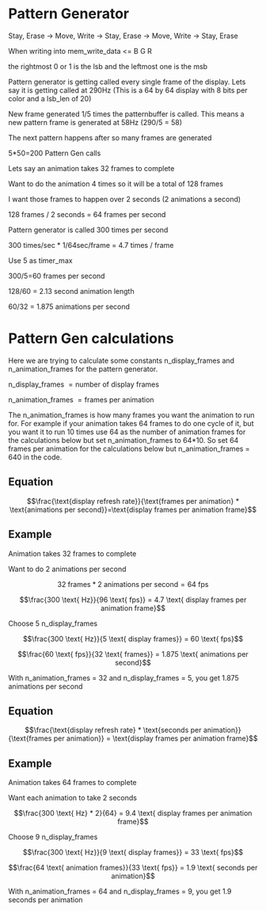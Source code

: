 # Pattern Generator

Stay, Erase → Move, Write → Stay, Erase → Move, Write → Stay, Erase

When writing into mem_write_data <= B G R

the rightmost 0 or 1 is the lsb and the leftmost one is the msb

Pattern generator is getting called every single frame of the display. Lets say it is getting called at 290Hz (This is a 64 by 64 display with 8 bits per color and a lsb_len of 20)

New frame generated 1/5 times the patternbuffer is called. This means a new pattern frame is generated at 58Hz (290/5 = 58)

The next pattern happens after so many frames are generated

5*50=200 Pattern Gen calls

Lets say an animation takes 32 frames to complete

Want to do the animation 4 times so it will be a total of 128 frames 

I want those frames to happen over 2 seconds (2 animations a second)

128 frames / 2 seconds = 64 frames per second

Pattern generator is called 300 times per second

300 times/sec * 1/64sec/frame = 4.7 times / frame 

Use 5 as timer_max

300/5=60 frames per second

128/60 = 2.13 second animation length

60/32 = 1.875 animations per second

 

# Pattern Gen calculations

Here we are trying to calculate some constants n_display_frames and n_animation_frames for the pattern generator.

n_display_frames $= \text{number of display frames}$

n_animation_frames $= \text{frames per animation}$

The n_animation_frames is how many frames you want the animation to run for. For example if your animation takes 64 frames to do one cycle of it, but you want it to run 10 times use 64 as the number of animation frames for the calculations below but set n_animation_frames to 64*10. So set 64 frames per animation for the calculations below but n_animation_frames = 640 in the code.

## Equation

$$\frac{\text{display refresh rate}}{\text{frames per animation} * \text{animations per second}}=\text{display frames per animation frame}$$

## Example

Animation takes 32 frames to complete

Want to do 2 animations per second

$$32 \text{ frames} * 2 \text{ animations per second} = 64\text{ fps}$$

$$\frac{300 \text{ Hz}}{96 \text{ fps}} = 4.7 \text{ display frames per animation frame}$$

Choose 5 n_display_frames

$$\frac{300 \text{ Hz}}{5 \text{ display frames}} = 60 \text{ fps}$$

$$\frac{60 \text{ fps}}{32 \text{ frames}} = 1.875 \text{ animations per second}$$

With n_animation_frames = 32 and n_display_frames = 5, you get 1.875 animations per second

## Equation

$$\frac{\text{display refresh rate} * \text{seconds per animation}}{\text{frames per animation}} = \text{display frames per animation frame}$$

## Example

Animation takes 64 frames to complete

Want each animation to take 2 seconds

$$\frac{300 \text{ Hz} * 2}{64} = 9.4 \text{ display frames per animation frame}$$

Choose 9 n_display_frames

$$\frac{300 \text{ Hz}}{9 \text{ display frames}} = 33 \text{ fps}$$

$$\frac{64 \text{ animation frames}}{33 \text{ fps}} = 1.9 \text{ seconds per animation}$$

With n_animation_frames = 64 and n_display_frames = 9, you get 1.9 seconds per animation